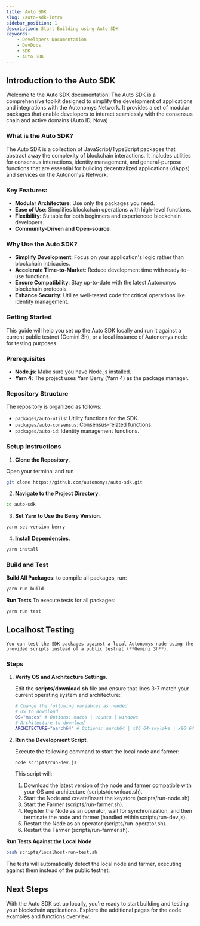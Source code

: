 ```yaml
---
title: Auto SDK
slug: /auto-sdk-intro
sidebar_position: 1
description: Start Building using Auto SDK
keywords:
    - Developers Documentation
    - DevDocs
    - SDK
    - Auto SDK
---
```


## Introduction to the Auto SDK
Welcome to the Auto SDK documentation! The Auto SDK is a comprehensive toolkit designed to simplify the development of applications and integrations with the Autonomys Network. It provides a set of modular packages that enable developers to interact seamlessly with the consensus chain and active domains (Auto ID, Nova)

### What is the Auto SDK?
The Auto SDK is a collection of JavaScript/TypeScript packages that abstract away the complexity of blockchain interactions. It includes utilities for consensus interactions, identity management, and general-purpose functions that are essential for building decentralized applications (dApps) and services on the Autonomys Network.

### Key Features:
- **Modular Architecture**: Use only the packages you need.
- **Ease of Use**: Simplifies blockchain operations with high-level functions.
- **Flexibility**: Suitable for both beginners and experienced blockchain developers.
- **Community-Driven and Open-source**.

### Why Use the Auto SDK?
- **Simplify Development**: Focus on your application's logic rather than blockchain intricacies.
- **Accelerate Time-to-Market**: Reduce development time with ready-to-use functions.
- **Ensure Compatibility**: Stay up-to-date with the latest Autonomys blockchain protocols.
- **Enhance Security**: Utilize well-tested code for critical operations like identity management.

### Getting Started
This guide will help you set up the Auto SDK locally and run it against a current public testnet (Gemini 3h), or a local instance of Autonomys node for testing purposes.

### Prerequisites
- **Node.js**: Make sure you have Node.js installed.
- **Yarn 4**: The project uses Yarn Berry (Yarn 4) as the package manager.

### Repository Structure
The repository is organized as follows:

- `packages/auto-utils`: Utility functions for the SDK.
- `packages/auto-consensus`: Consensus-related functions.
- `packages/auto-id`: Identity management functions.

### Setup Instructions
1. **Clone the Repository**. 

Open your terminal and run

```bash
git clone https://github.com/autonomys/auto-sdk.git
```

2. **Navigate to the Project Directory**.

```bash
cd auto-sdk
```

3. **Set Yarn to Use the Berry Version**.

```bash
yarn set version berry
```

4. **Install Dependencies**.

```bash
yarn install
``` 

### Build and Test

**Build All Packages**: to compile all packages, run:

```bash
yarn run build
```

**Run Tests** 
To execute tests for all packages:

```bash
yarn run test
```

## Localhost Testing 
    You can test the SDK packages against a local Autonomys node using the provided scripts instead of a public testnet (**Gemini 3h**).

### Steps
1. **Verify OS and Architecture Settings**. 

    Edit the **scripts/download.sh** file and ensure that lines 3-7 match your current operating system and architecture:

    ```bash
    # Change the following variables as needed
    # OS to download
    OS="macos" # Options: macos | ubuntu | windows
    # Architecture to download
    ARCHITECTURE="aarch64" # Options: aarch64 | x86_64-skylake | x86_64-v2
    ```

2. **Run the Development Script**.

    Execute the following command to start the local node and farmer:

    ```bash
    node scripts/run-dev.js
    ```

    This script will:

    1. Download the latest version of the node and farmer compatible with your OS and architecture (scripts/download.sh).
    2. Start the Node and create/insert the keystore (scripts/run-node.sh).
    3. Start the Farmer (scripts/run-farmer.sh).
    4. Register the Node as an operator, wait for synchronization, and then terminate the node and farmer (handled within scripts/run-dev.js).
    5. Restart the Node as an operator (scripts/run-operator.sh).
    6. Restart the Farmer (scripts/run-farmer.sh).

**Run Tests Against the Local Node**

```bash
bash scripts/localhost-run-test.sh
```

The tests will automatically detect the local node and farmer, executing against them instead of the public testnet.

## Next Steps

With the Auto SDK set up locally, you're ready to start building and testing your blockchain applications. Explore the additional pages for the code examples and functions overview.